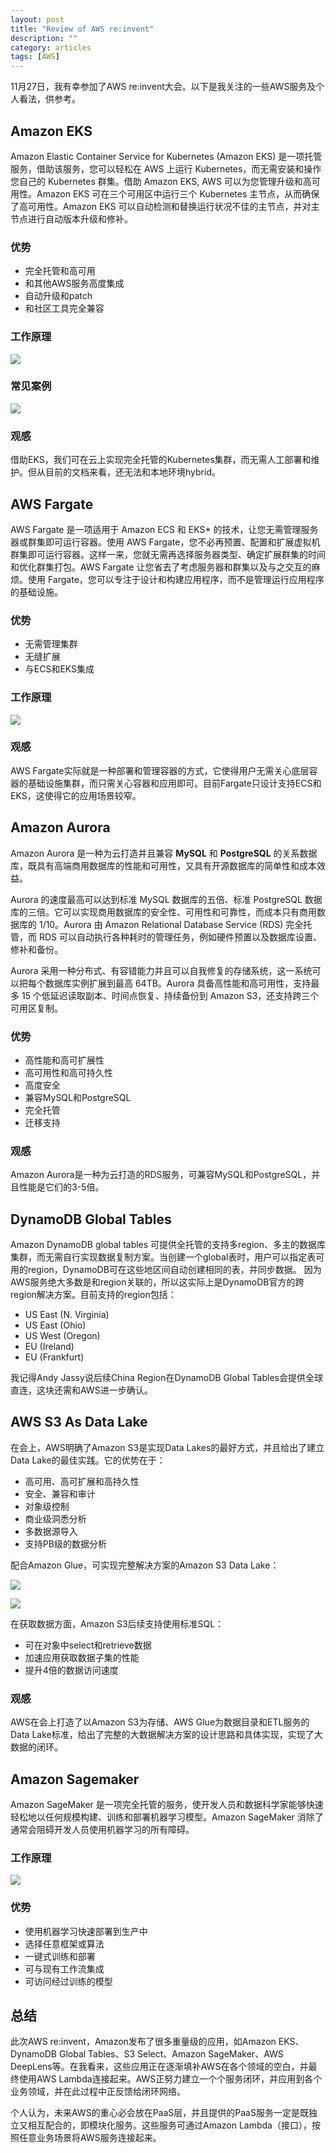 ```yaml
---
layout: post
title: "Review of AWS re:invent"
description: ""
category: articles
tags: [AWS]
---
```

11月27日，我有幸参加了AWS re:invent大会。以下是我关注的一些AWS服务及个人看法，供参考。
## Amazon EKS
Amazon Elastic Container Service for Kubernetes (Amazon EKS) 是一项托管服务，借助该服务，您可以轻松在 AWS 上运行 Kubernetes，而无需安装和操作您自己的 Kubernetes 群集。借助 Amazon EKS, AWS 可以为您管理升级和高可用性。Amazon EKS 可在三个可用区中运行三个 Kubernetes 主节点，从而确保了高可用性。Amazon EKS 可以自动检测和替换运行状况不佳的主节点，并对主节点进行自动版本升级和修补。

### 优势
- 完全托管和高可用
- 和其他AWS服务高度集成 
- 自动升级和patch
- 和社区工具完全兼容

### 工作原理
![](/images/15129744814539.jpg)

### 常见案例
![](/images/15129745074877.jpg)

### 观感
借助EKS，我们可在云上实现完全托管的Kubernetes集群，而无需人工部署和维护。但从目前的文档来看，还无法和本地环境hybrid。

## AWS Fargate
AWS Fargate 是一项适用于 Amazon ECS 和 EKS* 的技术，让您无需管理服务器或群集即可运行容器。使用 AWS Fargate，您不必再预置、配置和扩展虚拟机群集即可运行容器。这样一来，您就无需再选择服务器类型、确定扩展群集的时间和优化群集打包。AWS Fargate 让您省去了考虑服务器和群集以及与之交互的麻烦。使用 Fargate，您可以专注于设计和构建应用程序，而不是管理运行应用程序的基础设施。
### 优势
- 无需管理集群
- 无缝扩展
- 与ECS和EKS集成

### 工作原理
![](/images/15129750528074.jpg)

### 观感
AWS Fargate实际就是一种部署和管理容器的方式，它使得用户无需关心底层容器的基础设施集群，而只需关心容器和应用即可。目前Fargate只设计支持ECS和EKS，这使得它的应用场景较窄。
## Amazon Aurora 
Amazon Aurora 是一种为云打造并且兼容 **MySQL** 和 **PostgreSQL** 的关系数据库，既具有高端商用数据库的性能和可用性，又具有开源数据库的简单性和成本效益。

Aurora 的速度最高可以达到标准 MySQL 数据库的五倍、标准 PostgreSQL 数据库的三倍。它可以实现商用数据库的安全性、可用性和可靠性，而成本只有商用数据库的 1/10。Aurora 由 Amazon Relational Database Service (RDS) 完全托管，而 RDS 可以自动执行各种耗时的管理任务，例如硬件预置以及数据库设置、修补和备份。

Aurora 采用一种分布式、有容错能力并且可以自我修复的存储系统，这一系统可以把每个数据库实例扩展到最高 64TB。Aurora 具备高性能和高可用性，支持最多 15 个低延迟读取副本、时间点恢复、持续备份到 Amazon S3，还支持跨三个可用区复制。

### 优势
- 高性能和高可扩展性
- 高可用性和高可持久性
- 高度安全
- 兼容MySQL和PostgreSQL
- 完全托管
- 迁移支持

### 观感
Amazon Aurora是一种为云打造的RDS服务，可兼容MySQL和PostgreSQL，并且性能是它们的3-5倍。

## DynamoDB Global Tables
Amazon DynamoDB global tables 可提供全托管的支持多region、多主的数据库集群，而无需自行实现数据复制方案。当创建一个global表时，用户可以指定表可用的region，DynamoDB可在这些地区间自动创建相同的表，并同步数据。
因为AWS服务绝大多数是和region关联的，所以这实际上是DynamoDB官方的跨region解决方案。目前支持的region包括：

* US East (N. Virginia)
* US East (Ohio)
* US West (Oregon)
* EU (Ireland)
* EU (Frankfurt)

我记得Andy Jassy说后续China Region在DynamoDB Global Tables会提供全球直连，这块还需和AWS进一步确认。

## AWS S3 As Data Lake
在会上，AWS明确了Amazon S3是实现Data Lakes的最好方式，并且给出了建立Data Lake的最佳实践。它的优势在于：

- 高可用、高可扩展和高持久性
- 安全、兼容和审计
- 对象级控制
- 商业级洞悉分析
- 多数据源导入
- 支持PB级的数据分析

配合Amazon Glue，可实现完整解决方案的Amazon S3 Data Lake：

![](/images/15129813924127.jpg)

![](/images/15129784028843.jpg)

在获取数据方面，Amazon S3后续支持使用标准SQL：

- 可在对象中select和retrieve数据
- 加速应用获取数据子集的性能
- 提升4倍的数据访问速度

### 观感
AWS在会上打造了以Amazon S3为存储、AWS Glue为数据目录和ETL服务的Data Lake标准，给出了完整的大数据解决方案的设计思路和具体实现，实现了大数据的闭环。

## Amazon Sagemaker
Amazon SageMaker 是一项完全托管的服务，使开发人员和数据科学家能够快速轻松地以任何规模构建、训练和部署机器学习模型。Amazon SageMaker 消除了通常会阻碍开发人员使用机器学习的所有障碍。
### 工作原理
![](/images/15129793085726.jpg)

### 优势
- 使用机器学习快速部署到生产中
- 选择任意框架或算法
- 一键式训练和部署
- 可与现有工作流集成
- 可访问经过训练的模型

## 总结
此次AWS re:invent，Amazon发布了很多重量级的应用，如Amazon EKS、DynamoDB Global Tables、S3 Select、Amazon SageMaker、AWS DeepLens等。在我看来，这些应用正在逐渐填补AWS在各个领域的空白，并最终使用AWS Lambda连接起来。AWS正努力建立一个个服务闭环，并应用到各个业务领域，并在此过程中正反馈给闭环网络。

个人认为，未来AWS的重心必会放在PaaS层，并且提供的PaaS服务一定是既独立又相互配合的，即模块化服务。这些服务可通过Amazon Lambda（接口），按照任意业务场景将AWS服务连接起来。
